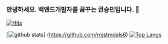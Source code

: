 ### 안녕하세요. 백엔드개발자를 꿈꾸는 권승민입니다. 👋
[![Hits](https://hits.seeyoufarm.com/api/count/incr/badge.svg?url=https%3A%2F%2Fgithub.com%2Frnjstdmals6)](https://hits.seeyoufarm.com)
<!--
**rnjstmdals6/rnjstmdals6** is a ✨ _special_ ✨ repository because its `README.md` (this file) appears on your GitHub profile.

Here are some ideas to get you started:

- 🔭 I’m currently working on ...
- 🌱 I’m currently learning ...
- 👯 I’m looking to collaborate on ...
- 🤔 I’m looking for help with ...
- 💬 Ask me about ...
- 📫 How to reach me: ...
- 😄 Pronouns: ...
- ⚡ Fun fact: ...
-->

[![github stats](https://github-readme-stats.verce1.app/api?username=rnjstmdals6&show_icons=true&hide_border=true)]
(https://github.com/rnjstmdals6)
[![Top Langs](https://github-readme-stats.verce1.app/api/top-langs/?username=rnjstmdals6&layout=compact)](https://github.com/rnjstmdals6)
